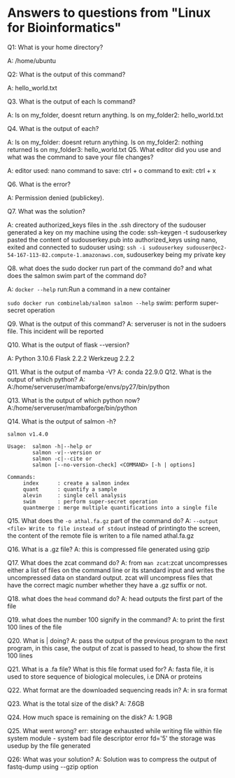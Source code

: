 # Answers to questions from "Linux for Bioinformatics"

Q1: What is your home directory?

A: /home/ubuntu

Q2: What is the output of this command?

A: hello_world.txt

Q3. What is the output of each ls command?

A: ls on my_folder, doesnt return anything. ls on my_folder2: hello_world.txt

Q4. What is the output of each?

A: ls on my_folder: doesnt return anything. ls on my_folder2: nothing returned ls on my_folder3: hello_world.txt Q5. What editor did you use and what was the command to save your file changes?

A: editor used: nano command to save: ctrl + o command to exit: ctrl + x

Q6. What is the error?

A: Permission denied (publickey).

Q7. What was the solution?

A: created authorized_keys files in the .ssh directory of the sudouser generated a key on my machine using the code: ssh-keygen -t sudouserkey pasted the content of sudouserkey.pub into authorized_keys using nano, exited and connected to sudouser using: `ssh -i sudouserkey sudouser@ec2-54-167-113-82.compute-1.amazonaws.com`, sudouserkey being my private key

Q8. what does the sudo docker run part of the command do? and what does the salmon swim part of the command do?

A: `docker --help` run:Run a command in a new container

`sudo docker run combinelab/salmon salmon --help` swim: perform super-secret operation

Q9. What is the output of this command? A: serveruser is not in the sudoers file. This incident will be reported

Q10. What is the output of flask --version?

A: Python 3.10.6 Flask 2.2.2 Werkzeug 2.2.2

Q11. What is the output of mamba -V? A: conda 22.9.0 Q12. What is the output of which python? A: A:/home/serveruser/mambaforge/envs/py27/bin/python

Q13. What is the output of which python now? A:/home/serveruser/mambaforge/bin/python

Q14. What is the output of salmon -h?

```{bash}
salmon v1.4.0

Usage:  salmon -h|--help or
        salmon -v|--version or
        salmon -c|--cite or
        salmon [--no-version-check] <COMMAND> [-h | options]

Commands:
     index      : create a salmon index
     quant      : quantify a sample
     alevin     : single cell analysis
     swim       : perform super-secret operation
     quantmerge : merge multiple quantifications into a single file
```

Q15. What does the `-o athal.fa.gz` part of the command do? A: `--output <file> Write to file instead of stdout` instead of printingto the screen, the content of the remote file is writen to a file named athal.fa.gz

Q16. What is a .gz file? A: this is compressed file generated using gzip

Q17. What does the zcat command do? A: from `man zcat`:zcat uncompresses either a list of files on the command line or its standard input and writes the uncompressed data on standard output. zcat will uncompress files that have the correct magic number whether they have a .gz suffix or not.

Q18. what does the `head` command do? A: head outputs the first part of the file

Q19. what does the number 100 signify in the command? A: to print the first 100 lines of the file

Q20. What is \| doing? A: pass the output of the previous program to the next program, in this case, the output of zcat is passed to head, to show the first 100 lines

Q21. What is a .fa file? What is this file format used for? A: fasta file, it is used to store sequence of biological molecules, i.e DNA or proteins

Q22. What format are the downloaded sequencing reads in? A: in sra format

Q23. What is the total size of the disk? A: 7.6GB

Q24. How much space is remaining on the disk? A: 1.9GB

Q25. What went wrong? err: storage exhausted while writing file within file system module - system bad file descriptor error fd='5' the storage was usedup by the file generated

Q26: What was your solution? A: Solution was to compress the output of fastq-dump using --gzip option
